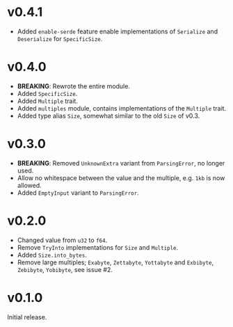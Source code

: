# v0.4.1

* Added `enable-serde` feature enable implementations of `Serialize` and
  `Deserialize` for `SpecificSize`.

# v0.4.0

* **BREAKING**: Rewrote the entire module.
* Added `SpecificSize`.
* Added `Multiple` trait.
* Added `multiples` module, contains implementations of the `Multiple` trait.
* Added type alias `Size`, somewhat similar to the old `Size` of v0.3.

# v0.3.0

* **BREAKING**: Removed `UnknownExtra` variant from `ParsingError`, no longer used.
* Allow no whitespace between the value and the multiple, e.g. `1kb` is now allowed.
* Added `EmptyInput` variant to `ParsingError`.

# v0.2.0

* Changed value from `u32` to `f64`.
* Remove `TryInto` implementations for `Size` and `Multiple`.
* Added `Size.into_bytes`.
* Remove large multiples; `Exabyte`, `Zettabyte`, `Yottabyte` and `Exbibyte`,
  `Zebibyte`, `Yobibyte`, see issue #2.

# v0.1.0

Initial release.
